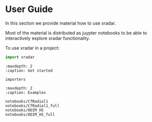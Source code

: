# User Guide

In this section we provide material how to use xradar.

Most of the material is distributed as juypter notebooks to be able to interactively explore xradar functionality.

To use xradar in a project:

```python
import xradar
```

```{toctree}
:maxdepth: 2
:caption: Get started

importers
```

```{toctree}
:maxdepth: 2
:caption: Examples

notebooks/CfRadial1
notebooks/CfRadial1_full
notebooks/ODIM_H5
notebooks/ODIM_H5_full
```
